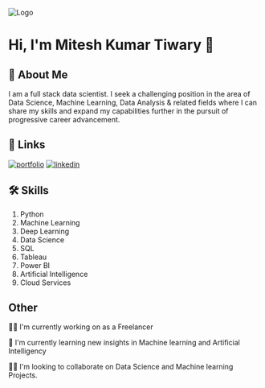 
![Logo](https://github-readme-stats.vercel.app/api?username=miteshtiwary123&&show_icons=true&title_color=ffffff&icon_color=bb2acf&text_color=daf7dc&bg_color=151515)


# Hi, I'm Mitesh Kumar Tiwary 👋


## 🚀 About Me
I am a full stack data scientist.
I seek a challenging position in the area of Data Science, Machine Learning, Data Analysis & related fields where I can share my skills and expand my capabilities further in the pursuit of progressive career advancement.



## 🔗 Links
[![portfolio](https://img.shields.io/badge/my_portfolio-000?style=for-the-badge&logo=ko-fi&logoColor=white)](https://github.com/miteshtiwary123)
[![linkedin](https://img.shields.io/badge/linkedin-0A66C2?style=for-the-badge&logo=linkedin&logoColor=white)](https://www.linkedin.com/in/miteshtiwary/)

## 🛠 Skills
1. Python
2. Machine Learning
3. Deep Learning
4. Data Science
5. SQL
6. Tableau
7. Power BI
8. Artificial Intelligence
9. Cloud Services


## Other 
👩‍💻 I'm currently working on as a Freelancer

🧠 I'm currently learning new insights in Machine learning and Artificial Intelligency

👯‍♀️ I'm looking to collaborate on Data Science and Machine learning Projects.

